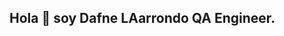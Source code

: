 ## Hola 👋 soy Dafne LAarrondo QA Engineer.


<!--![imagen para github](https://github.com/user-attachments/assets/b8ba2e15-1487-4710-ab60-aa31b5a8f415)

**Tamara262/Tamara262** es un repositorio especial ✨✨✨✨✨✨✨ por que su README.md aparece en mi 
perfil de GitHub.

###🚀 Sobre mí

- 🌱 Soy QA Engineer Jr. con formación técnica y muchas ganas de 
incorporarme al mundo laboral.
- 📚 He completado un bootcamp donde 
desarrollé habilidades en:
-SQL
-JSON
-Android Studio
-Pruebas móviles y de API
-Python básico
Jira

- 💼Actualmente estoy en búsqueda activa de mi primera oportunidad
profesional para aplicar todo lo aprendido y seguir creciendo en el área de
aseguramiento de calidad.

- 🤝Me interesa colaborar en proyectos donde pueda aportar valor con pruebas.
funcionales, pruebas manuales, automatización básica o control de calidad.
- 💭Pregúntame sobre: diseño de casos de prueba,pruebas manuales,validación de datos,
herramientas de testing...

- 📫Cómo contactarme: dafnelarrondo9@gmail.com/www.linkedin.com/in/dafne-larrondo-188b5332a
-🎇Pronombres: ella/ she
-✨Dato curioso: Me apasiona aprender de forma práctica y trabajar en equipo para lograr productos de calidad.

___
-->
